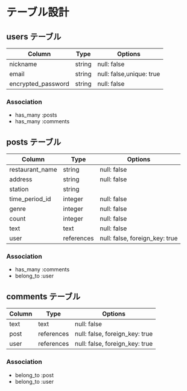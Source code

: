 # テーブル設計

## users テーブル

| Column             | Type   | Options                  |
| ------------------ | ------ | ------------------------ |
| nickname           | string | null: false              |
| email              | string | null: false,unique: true |
| encrypted_password | string | null: false              |

### Association

- has_many :posts
- has_many :comments

## posts テーブル

| Column           | Type       | Options                        |
| ---------------- | ---------- | ------------------------------ |
| restaurant_name  | string     | null: false                    |
| address          | string     | null: false                    |
| station          | string     |                                |
| time_period_id   | integer    | null: false                    |
| genre            | integer    | null: false                    |
| count            | integer    | null: false                    |
| text             | text       | null: false                    |
| user             | references | null: false, foreign_key: true |

### Association

- has_many  :comments
- belong_to :user

## comments テーブル

| Column  | Type       | Options                        |
| ------- | ---------- | ------------------------------ |
| text    | text       | null: false                    |
| post    | references | null: false, foreign_key: true |
| user    | references | null: false, foreign_key: true |

### Association

- belong_to :post
- belong_to :user
